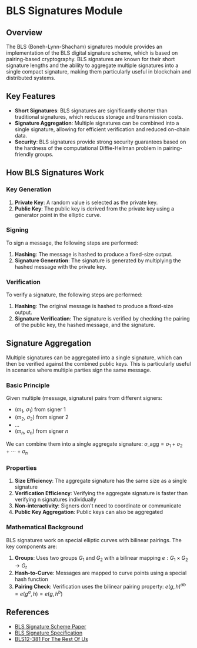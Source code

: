 # BLS Signatures Module

## Overview

The BLS (Boneh-Lynn-Shacham) signatures module provides an implementation of the BLS digital signature scheme, which is based on pairing-based cryptography. BLS signatures are known for their short signature lengths and the ability to aggregate multiple signatures into a single compact signature, making them particularly useful in blockchain and distributed systems.

## Key Features

- **Short Signatures**: BLS signatures are significantly shorter than traditional signatures, which reduces storage and transmission costs.
- **Signature Aggregation**: Multiple signatures can be combined into a single signature, allowing for efficient verification and reduced on-chain data.
- **Security**: BLS signatures provide strong security guarantees based on the hardness of the computational Diffie-Hellman problem in pairing-friendly groups.

## How BLS Signatures Work

### Key Generation

1. **Private Key**: A random value is selected as the private key.
2. **Public Key**: The public key is derived from the private key using a generator point in the elliptic curve.

### Signing

To sign a message, the following steps are performed:

1. **Hashing**: The message is hashed to produce a fixed-size output.
2. **Signature Generation**: The signature is generated by multiplying the hashed message with the private key.

### Verification

To verify a signature, the following steps are performed:

1. **Hashing**: The original message is hashed to produce a fixed-size output.
2. **Signature Verification**: The signature is verified by checking the pairing of the public key, the hashed message, and the signature.

## Signature Aggregation

Multiple signatures can be aggregated into a single signature, which can then be verified against the combined public keys. This is particularly useful in scenarios where multiple parties sign the same message.

### Basic Principle
Given multiple (message, signature) pairs from different signers:
- ($m_1$, $\sigma_1$) from signer 1
- ($m_2$, $\sigma_2$) from signer 2
- ...
- ($m_n$, $\sigma_n$) from signer $n$

We can combine them into a single aggregate signature: $\sigma\_\textrm{agg}= \sigma_1 + \sigma_2 + \cdots + \sigma_n$

### Properties
1. **Size Efficiency**: The aggregate signature has the same size as a single signature
2. **Verification Efficiency**: Verifying the aggregate signature is faster than verifying n signatures individually
3. **Non-interactivity**: Signers don't need to coordinate or communicate
4. **Public Key Aggregation**: Public keys can also be aggregated

### Mathematical Background

BLS signatures work on special elliptic curves with bilinear pairings. The key components are:

1. **Groups**: Uses two groups $G_1$ and $G_2$ with a bilinear mapping $e: G_1 \times G_2 \to G_t$
2. **Hash-to-Curve**: Messages are mapped to curve points using a special hash function
3. **Pairing Check**: Verification uses the bilinear pairing property: $e(g,h)^{ab} = e(g^a,h) = e(g,h^b)$

## References

- [BLS Signature Scheme Paper](https://www.iacr.org/archive/asiacrypt2001/22480516.pdf)
- [BLS Signature Specification](https://tools.ietf.org/html/draft-irtf-cfrg-bls-signature)
- [BLS12-381 For The Rest Of Us](https://hackmd.io/@benjaminion/bls12-381) 